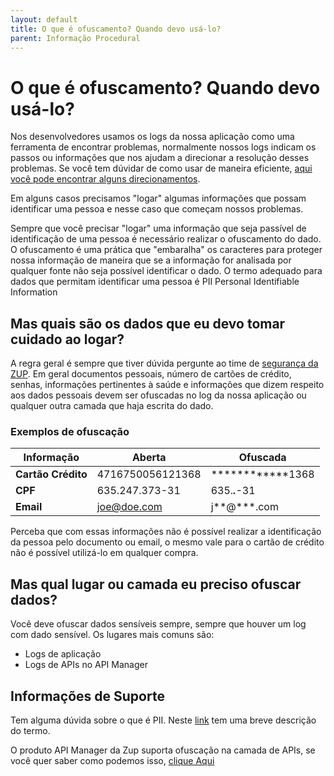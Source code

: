 ```yaml
---
layout: default
title: O que é ofuscamento? Quando devo usá-lo? 
parent: Informação Procedural
---
```

# O que é ofuscamento? Quando devo usá-lo?

Nos desenvolvedores usamos os logs da nossa aplicação como uma ferramenta de encontrar
problemas, normalmente nossos logs indicam os passos ou informações que nos ajudam a direcionar
a resolução desses problemas. Se você tem dúvidar de como usar de maneira eficiente, [aqui você pode encontrar alguns direcionamentos](../informacao_suporte/spring-logging.md).

Em alguns casos precisamos "logar" algumas informações que possam identificar uma pessoa e nesse caso que começam nossos problemas.

Sempre que você precisar "logar" uma informação que seja passível de identificação de uma pessoa é necessário realizar o ofuscamento do dado. O ofuscamento é uma prática que "embaralha" os caracteres para proteger nossa informação de maneira que se a informação for analisada por qualquer fonte não seja possível identificar o dado. O termo adequado para dados que permitam identificar uma pessoa é PII Personal Identifiable Information

## Mas quais são os dados que eu devo tomar cuidado ao logar?

A regra geral é sempre que tiver dúvida pergunte ao time de [segurança da ZUP](https://sites.google.com/zup.com.br/core-shield/myspace-cs).
Em geral documentos pessoais, número de cartões de crédito, senhas, informações pertinentes à saúde e informações que dizem respeito aos dados pessoais devem ser ofuscadas no log da nossa aplicação ou qualquer outra camada que haja escrita do dado.

### Exemplos de ofuscação

| Informação          | Aberta            | Ofuscada         |
| -------------       | -------------     | -------------    |
| **Cartão Crédito**  | 4716750056121368  | ************1368 |
| **CPF**             | 635.247.373-31    | 635.***.***-31   |
| **Email**           | joe@doe.com       | j**@***.com      |

Perceba que com essas informações não é possível realizar a identificação da pessoa pelo
documento ou email, o mesmo vale para o cartão de crédito não é possível utilizá-lo em qualquer
compra.

## Mas qual lugar ou camada eu preciso ofuscar dados?

Você deve ofuscar dados sensíveis sempre, sempre que houver um log com dado sensível. Os lugares mais
comuns são:
- Logs de aplicação
- Logs de APIs no API Manager 

## Informações de Suporte

Tem alguma dúvida sobre o que é PII. Neste [link](https://www.gsa.gov/reference/gsa-privacy-program/rules-and-policies-protecting-pii-privacy-act) tem uma breve descrição do termo.

O produto API Manager da Zup suporta ofuscação na camada de APIs, se você quer saber como podemos isso, [clique Aqui](https://www.zup.com.br/produtos/api-manager)


